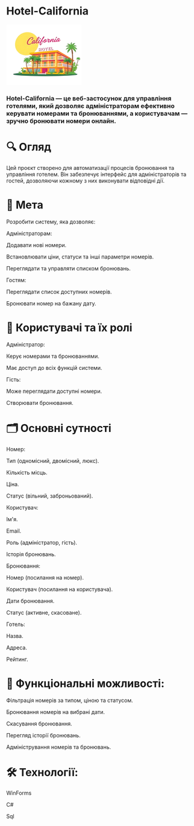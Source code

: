 # Hotel-California
![HotelCalifornia](HotelCalifornia/assets/photo_2025-03-15_13-57-30__1___3_-removebg-preview.png)

### Hotel-California — це веб-застосунок для управління готелями, який дозволяє адміністраторам ефективно керувати номерами та бронюваннями, а користувачам — зручно бронювати номери онлайн.

# 🔍 Огляд
Цей проєкт створено для автоматизації процесів бронювання та управління готелем. Він забезпечує інтерфейс для адміністраторів та гостей, дозволяючи кожному з них виконувати відповідні дії.

# 🎯 Мета
Розробити систему, яка дозволяє:

Адміністраторам:

  Додавати нові номери.

  Встановлювати ціни, статуси та інші параметри номерів.

  Переглядати та управляти списком бронювань.

Гостям:

  Переглядати список доступних номерів.

  Бронювати номер на бажану дату.

# 👥 Користувачі та їх ролі
Адміністратор:

  Керує номерами та бронюваннями.

  Має доступ до всіх функцій системи.

Гість:

  Може переглядати доступні номери.

  Створювати бронювання.

# 🗂️ Основні сутності
Номер:

  Тип (одномісний, двомісний, люкс).

  Кількість місць.

  Ціна.

  Статус (вільний, заброньований).

Користувач:

  Ім'я.

  Email.

  Роль (адміністратор, гість).

  Історія бронювань.

Бронювання:

  Номер (посилання на номер).

  Користувач (посилання на користувача).

  Дати бронювання.

  Статус (активне, скасоване).

Готель:

  Назва.

  Адреса.

  Рейтинг.

# 🚀 Функціональні можливості:

Фільтрація номерів за типом, ціною та статусом.

Бронювання номерів на вибрані дати.

Скасування бронювання.

Перегляд історії бронювань.

Адміністрування номерів та бронювань.

# 🛠️ Технології:

WinForms

C#

Sql

